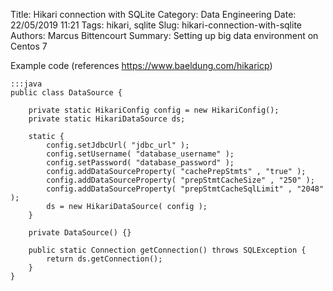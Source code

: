 Title: Hikari connection with SQLite
Category: Data Engineering
Date: 22/05/2019 11:21
Tags: hikari, sqlite
Slug: hikari-connection-with-sqlite
Authors: Marcus Bittencourt
Summary: Setting up big data environment on Centos 7

Example code (references https://www.baeldung.com/hikaricp)

    :::java
    public class DataSource {
 
        private static HikariConfig config = new HikariConfig();
        private static HikariDataSource ds;
    
        static {
            config.setJdbcUrl( "jdbc_url" );
            config.setUsername( "database_username" );
            config.setPassword( "database_password" );
            config.addDataSourceProperty( "cachePrepStmts" , "true" );
            config.addDataSourceProperty( "prepStmtCacheSize" , "250" );
            config.addDataSourceProperty( "prepStmtCacheSqlLimit" , "2048" );
            ds = new HikariDataSource( config );
        }
    
        private DataSource() {}
    
        public static Connection getConnection() throws SQLException {
            return ds.getConnection();
        }
    }